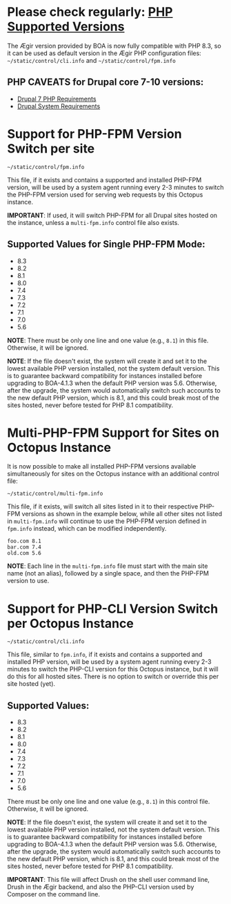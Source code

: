 
# Please check regularly: [PHP Supported Versions](https://www.php.net/supported-versions.php)

The Ægir version provided by BOA is now fully compatible with PHP 8.3, so it can be used as default version in the Ægir PHP configuration files:
`~/static/control/cli.info` and `~/static/control/fpm.info`

## PHP CAVEATS for Drupal core 7-10 versions:

- [Drupal 7 PHP Requirements](https://www.drupal.org/docs/7/system-requirements/php-requirements)
- [Drupal System Requirements](https://www.drupal.org/docs/system-requirements/php-requirements)

# Support for PHP-FPM Version Switch per site

`~/static/control/fpm.info`

This file, if it exists and contains a supported and installed PHP-FPM version, will be used by a system agent running every 2-3 minutes to switch the PHP-FPM version used for serving web requests by this Octopus instance.

**IMPORTANT**: If used, it will switch PHP-FPM for all Drupal sites hosted on the instance, unless a `multi-fpm.info` control file also exists.

## Supported Values for Single PHP-FPM Mode:

- 8.3
- 8.2
- 8.1
- 8.0
- 7.4
- 7.3
- 7.2
- 7.1
- 7.0
- 5.6

**NOTE**: There must be only one line and one value (e.g., `8.1`) in this file. Otherwise, it will be ignored.

**NOTE**: If the file doesn't exist, the system will create it and set it to the lowest available PHP version installed, not the system default version. This is to guarantee backward compatibility for instances installed before upgrading to BOA-4.1.3 when the default PHP version was 5.6. Otherwise, after the upgrade, the system would automatically switch such accounts to the new default PHP version, which is 8.1, and this could break most of the sites hosted, never before tested for PHP 8.1 compatibility.

# Multi-PHP-FPM Support for Sites on Octopus Instance

It is now possible to make all installed PHP-FPM versions available simultaneously for sites on the Octopus instance with an additional control file:

`~/static/control/multi-fpm.info`

This file, if it exists, will switch all sites listed in it to their respective PHP-FPM versions as shown in the example below, while all other sites not listed in `multi-fpm.info` will continue to use the PHP-FPM version defined in `fpm.info` instead, which can be modified independently.

```
foo.com 8.1
bar.com 7.4
old.com 5.6
```

**NOTE**: Each line in the `multi-fpm.info` file must start with the main site name (not an alias), followed by a single space, and then the PHP-FPM version to use.

# Support for PHP-CLI Version Switch per Octopus Instance

`~/static/control/cli.info`

This file, similar to `fpm.info`, if it exists and contains a supported and installed PHP version, will be used by a system agent running every 2-3 minutes to switch the PHP-CLI version for this Octopus instance, but it will do this for all hosted sites. There is no option to switch or override this per site hosted (yet).

## Supported Values:

- 8.3
- 8.2
- 8.1
- 8.0
- 7.4
- 7.3
- 7.2
- 7.1
- 7.0
- 5.6

There must be only one line and one value (e.g., `8.1`) in this control file. Otherwise, it will be ignored.

**NOTE**: If the file doesn't exist, the system will create it and set it to the lowest available PHP version installed, not the system default version. This is to guarantee backward compatibility for instances installed before upgrading to BOA-4.1.3 when the default PHP version was 5.6. Otherwise, after the upgrade, the system would automatically switch such accounts to the new default PHP version, which is 8.1, and this could break most of the sites hosted, never before tested for PHP 8.1 compatibility.

**IMPORTANT**: This file will affect Drush on the shell user command line, Drush in the Ægir backend, and also the PHP-CLI version used by Composer on the command line.
